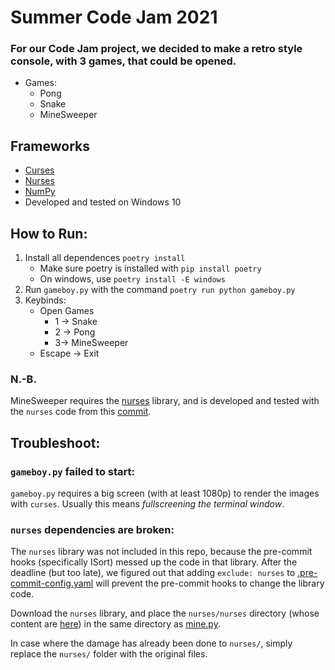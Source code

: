 # Summer Code Jam 2021

### For our Code Jam project, we decided to make a retro style console, with 3 games, that could be opened.
* Games:
    * Pong
    * Snake
    * MineSweeper

## Frameworks
- [Curses](https://pypi.org/project/windows-curses/)
- [Nurses](https://github.com/salt-die/nurses)
- [NumPy](https://pypi.org/project/numpy/)
- Developed and tested on Windows 10

## How to Run:
 1) Install all dependences `poetry install`
    - Make sure poetry is installed with `pip install poetry`
    - On windows, use `poetry install -E windows`
 2) Run `gameboy.py` with the command `poetry run python gameboy.py`
 3) Keybinds:
    * Open Games
        * 1 -> Snake
        * 2 -> Pong
        * 3-> MineSweeper
    * Escape -> Exit
### N.-B.
MineSweeper requires the [nurses](https://github.com/salt-die/nurses) library, and is developed and tested with the `nurses` code from this [commit](https://github.com/salt-die/nurses/commit/7090280fd48e3b9503f96b3b30b45d12fc6f4033).

## Troubleshoot:
### `gameboy.py` failed to start:
`gameboy.py` requires a big screen (with at least 1080p) to render the images with `curses`. Usually this means *fullscreening the terminal window*.

### `nurses` dependencies are broken:
The `nurses` library was not included in this repo, because the pre-commit hooks (specifically ISort) messed up the code in that library. After the deadline (but too late), we figured out that adding `exclude: nurses` to [.pre-commit-config.yaml](.pre-commit-config.yaml) will prevent the pre-commit hooks to change the library code.

Download the `nurses` library, and place the `nurses/nurses` directory (whose content are [here](https://github.com/salt-die/nurses/tree/master/nurses)) in the same directory as [mine.py](mine.py).

In case where the damage has already been done to `nurses/`, simply replace the `nurses/` folder with the original files.
